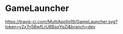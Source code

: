 # GameLauncher
https://travis-ci.com/MultiApollo19/GameLauncher.svg?token=y2x7n5BwfLrU8BsqYqZj&branch=dev
